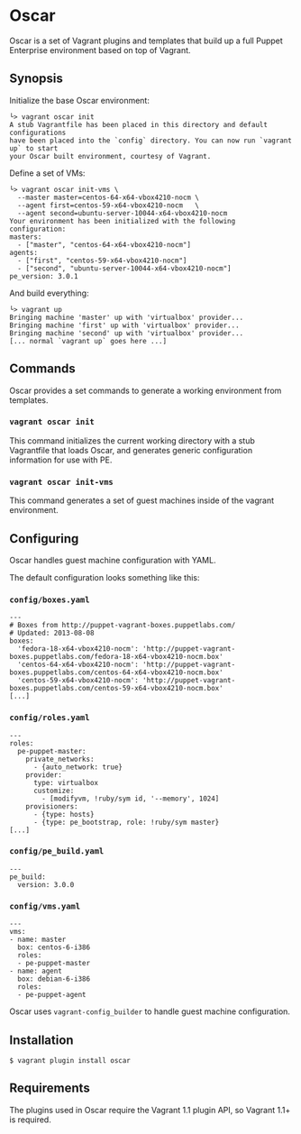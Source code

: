 Oscar
=====

Oscar is a set of Vagrant plugins and templates that build up a full Puppet
Enterprise environment based on top of Vagrant.

Synopsis
--------

Initialize the base Oscar environment:

    └> vagrant oscar init
    A stub Vagrantfile has been placed in this directory and default configurations
    have been placed into the `config` directory. You can now run `vagrant up` to start
    your Oscar built environment, courtesy of Vagrant.

Define a set of VMs:

    └> vagrant oscar init-vms \
      --master master=centos-64-x64-vbox4210-nocm \
      --agent first=centos-59-x64-vbox4210-nocm   \
      --agent second=ubuntu-server-10044-x64-vbox4210-nocm
    Your environment has been initialized with the following configuration:
    masters:
      - ["master", "centos-64-x64-vbox4210-nocm"]
    agents:
      - ["first", "centos-59-x64-vbox4210-nocm"]
      - ["second", "ubuntu-server-10044-x64-vbox4210-nocm"]
    pe_version: 3.0.1

And build everything:

    └> vagrant up
    Bringing machine 'master' up with 'virtualbox' provider...
    Bringing machine 'first' up with 'virtualbox' provider...
    Bringing machine 'second' up with 'virtualbox' provider...
    [... normal `vagrant up` goes here ...]

Commands
--------

Oscar provides a set commands to generate a working environment from templates.

### `vagrant oscar init`

This command initializes the current working directory with a stub Vagrantfile
that loads Oscar, and generates generic configuration information for use with
PE.

### `vagrant oscar init-vms`

This command generates a set of guest machines inside of the vagrant
environment.

Configuring
-----------

Oscar handles guest machine configuration with YAML.

The default configuration looks something like this:

### `config/boxes.yaml`

    ---
    # Boxes from http://puppet-vagrant-boxes.puppetlabs.com/
    # Updated: 2013-08-08
    boxes:
      'fedora-18-x64-vbox4210-nocm': 'http://puppet-vagrant-boxes.puppetlabs.com/fedora-18-x64-vbox4210-nocm.box'
      'centos-64-x64-vbox4210-nocm': 'http://puppet-vagrant-boxes.puppetlabs.com/centos-64-x64-vbox4210-nocm.box'
      'centos-59-x64-vbox4210-nocm': 'http://puppet-vagrant-boxes.puppetlabs.com/centos-59-x64-vbox4210-nocm.box'
    [...]

### `config/roles.yaml`

    ---
    roles:
      pe-puppet-master:
        private_networks:
          - {auto_network: true}
        provider:
          type: virtualbox
          customize:
            - [modifyvm, !ruby/sym id, '--memory', 1024]
        provisioners:
          - {type: hosts}
          - {type: pe_bootstrap, role: !ruby/sym master}
    [...]

### `config/pe_build.yaml`

    ---
    pe_build:
      version: 3.0.0

### `config/vms.yaml`

    ---
    vms:
    - name: master
      box: centos-6-i386
      roles:
      - pe-puppet-master
    - name: agent
      box: debian-6-i386
      roles:
      - pe-puppet-agent

Oscar uses `vagrant-config_builder` to handle guest machine configuration.

Installation
------------

    $ vagrant plugin install oscar

Requirements
------------

The plugins used in Oscar require the Vagrant 1.1 plugin API, so Vagrant 1.1+ is
required.

